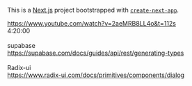 This is a [Next.js](https://nextjs.org/) project bootstrapped with [`create-next-app`](https://github.com/vercel/next.js/tree/canary/packages/create-next-app).

https://www.youtube.com/watch?v=2aeMRB8LL4o&t=112s
<br />
4:20:00
<br />
<br />
supabase
<br />
https://supabase.com/docs/guides/api/rest/generating-types
<br />
<br />
Radix-ui
<br />
https://www.radix-ui.com/docs/primitives/components/dialog
<br />

